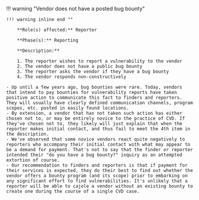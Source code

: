 !!! warning "Vendor does not have a posted bug bounty"

    !!! warning inline end ""

        **Role(s) affected:** Reporter

        **Phase(s):** Reporting

        **Description:**

        1. The reporter wishes to report a vulnerability to the vendor
        2. The vendor does not have a public bug bounty
        3. The reporter asks the vendor if they have a bug bounty
        4. The vendor responds non-constructively

    - Up until a few years ago, bug bounties were rare. Today, vendors that intend to pay bounties for vulnerability reports have taken positive action to communicate this fact to finders and reporters. They will usually have clearly defined communication channels, program scopes, etc. posted in easily found locations.
    - By extension, a vendor that has not taken such action has either chosen not to, or may be entirely novice to the practice of CVD. If they've chosen not to, they likely will just explain that when the reporter makes initial contact, and thus fail to meet the 4th item in the description.
    - We've observed that some novice vendors react quite negatively to reporters who accompany their initial contact with what may appear to be a demand for payment. That's not to say that the finder or reporter intended their "do you have a bug bounty?" inquiry as an attempted extortion of course.
    - Our recommendation to finders and reporters is that if payment for their services is expected, they do their best to find out whether the vendor offers a bounty program (and its scope) prior to embarking on any significant effort to find vulnerabilities. It's unlikely that a reporter will be able to cajole a vendor without an existing bounty to create one during the course of a single CVD case.


